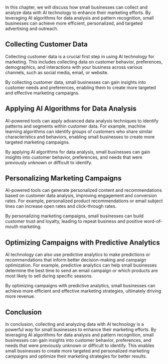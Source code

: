 

In this chapter, we will discuss how small businesses can collect and analyze data with AI technology to enhance their marketing efforts. By leveraging AI algorithms for data analysis and pattern recognition, small businesses can achieve more efficient, personalized, and targeted advertising and outreach.

Collecting Customer Data
------------------------

Collecting customer data is a crucial first step in using AI technology for marketing. This includes collecting data on customer behavior, preferences, demographics, and interactions with your business across various channels, such as social media, email, or website.

By collecting customer data, small businesses can gain insights into customer needs and preferences, enabling them to create more targeted and effective marketing campaigns.

Applying AI Algorithms for Data Analysis
----------------------------------------

AI-powered tools can apply advanced data analysis techniques to identify patterns and segments within customer data. For example, machine learning algorithms can identify groups of customers who share similar characteristics and behaviors, enabling small businesses to create more targeted marketing campaigns.

By applying AI algorithms for data analysis, small businesses can gain insights into customer behavior, preferences, and needs that were previously unknown or difficult to identify.

Personalizing Marketing Campaigns
---------------------------------

AI-powered tools can generate personalized content and recommendations based on customer data analysis, improving engagement and conversion rates. For example, personalized product recommendations or email subject lines can increase open rates and click-through rates.

By personalizing marketing campaigns, small businesses can build customer trust and loyalty, leading to repeat business and positive word-of-mouth marketing.

Optimizing Campaigns with Predictive Analytics
----------------------------------------------

AI technology can also use predictive analytics to make predictions or recommendations that inform better decision-making and campaign optimization. For example, predictive analytics can help small businesses determine the best time to send an email campaign or which products are most likely to sell during specific seasons.

By optimizing campaigns with predictive analytics, small businesses can achieve more efficient and effective marketing strategies, ultimately driving more revenue.

Conclusion
----------

In conclusion, collecting and analyzing data with AI technology is a powerful way for small businesses to enhance their marketing efforts. By leveraging AI algorithms for data analysis and pattern recognition, small businesses can gain insights into customer behavior, preferences, and needs that were previously unknown or difficult to identify. This enables small businesses to create more targeted and personalized marketing campaigns and optimize their marketing strategies for better results.
